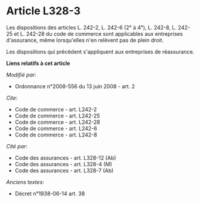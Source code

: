 # Article L328-3

Les dispositions des articles L. 242-2, L. 242-6 (2° à 4°), L. 242-8, L. 242-25 et L. 242-28 du code de commerce sont
applicables aux entreprises d'assurance, même lorsqu'elles n'en relèvent pas de plein droit. 

Les dispositions qui précèdent s'appliquent aux entreprises de réassurance.

**Liens relatifs à cet article**

_Modifié par_:

  - Ordonnance n°2008-556 du 13 juin 2008 - art. 2

_Cite_:

  - Code de commerce - art. L242-2
  - Code de commerce - art. L242-25
  - Code de commerce - art. L242-28
  - Code de commerce - art. L242-6
  - Code de commerce - art. L242-8

_Cité par_:

  - Code des assurances - art. L328-12 (Ab)
  - Code des assurances - art. L328-4 (M)
  - Code des assurances - art. L328-7 (Ab)

_Anciens textes_:

  - Décret n°1938-06-14 art. 38
